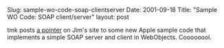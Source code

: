 Slug: sample-wo-code-soap-clientserver
Date: 2001-09-18
Title: "Sample WO Code: SOAP client/server"
layout: post

tmk posts <a href="http://jim.roepcke.com/2783">a pointer</a> on Jim&#39;s site to some new Apple sample code that implements a simple SOAP server and client in WebObjects. Coooooool.
